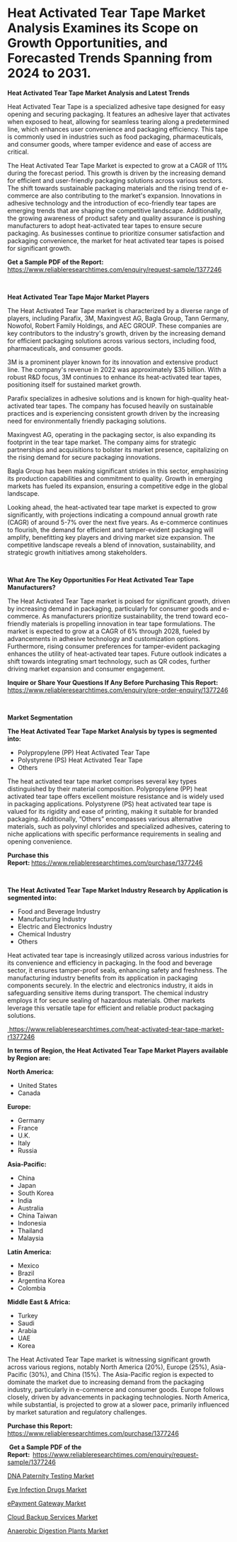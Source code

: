 <p><h1>Heat Activated Tear Tape Market Analysis Examines its Scope on Growth Opportunities, and Forecasted Trends Spanning from 2024 to 2031.</h1></p><p><strong>Heat Activated Tear Tape Market Analysis and Latest Trends</strong></p>
<p><p>Heat Activated Tear Tape is a specialized adhesive tape designed for easy opening and securing packaging. It features an adhesive layer that activates when exposed to heat, allowing for seamless tearing along a predetermined line, which enhances user convenience and packaging efficiency. This tape is commonly used in industries such as food packaging, pharmaceuticals, and consumer goods, where tamper evidence and ease of access are critical.</p><p>The Heat Activated Tear Tape Market is expected to grow at a CAGR of 11% during the forecast period. This growth is driven by the increasing demand for efficient and user-friendly packaging solutions across various sectors. The shift towards sustainable packaging materials and the rising trend of e-commerce are also contributing to the market's expansion. Innovations in adhesive technology and the introduction of eco-friendly tear tapes are emerging trends that are shaping the competitive landscape. Additionally, the growing awareness of product safety and quality assurance is pushing manufacturers to adopt heat-activated tear tapes to ensure secure packaging. As businesses continue to prioritize consumer satisfaction and packaging convenience, the market for heat activated tear tapes is poised for significant growth.</p></p>
<p><strong>Get a Sample PDF of the Report:&nbsp;</strong> <a href="https://www.reliableresearchtimes.com/enquiry/request-sample/1377246?utm_campaign=1425&utm_medium=2&utm_source=Github&utm_content=ia&utm_term=24102024&utm_id=heat-activated-tear-tape">https://www.reliableresearchtimes.com/enquiry/request-sample/1377246</a></p>
<p>&nbsp;</p>
<p><strong>Heat Activated Tear Tape Major Market Players</strong></p>
<p><p>The Heat Activated Tear Tape market is characterized by a diverse range of players, including Parafix, 3M, Maxingvest AG, Bagla Group, Tann Germany, Nowofol, Robert Family Holdings, and AEC GROUP. These companies are key contributors to the industry's growth, driven by the increasing demand for efficient packaging solutions across various sectors, including food, pharmaceuticals, and consumer goods.</p><p>3M is a prominent player known for its innovation and extensive product line. The company's revenue in 2022 was approximately $35 billion. With a robust R&D focus, 3M continues to enhance its heat-activated tear tapes, positioning itself for sustained market growth.</p><p>Parafix specializes in adhesive solutions and is known for high-quality heat-activated tear tapes. The company has focused heavily on sustainable practices and is experiencing consistent growth driven by the increasing need for environmentally friendly packaging solutions.</p><p>Maxingvest AG, operating in the packaging sector, is also expanding its footprint in the tear tape market. The company aims for strategic partnerships and acquisitions to bolster its market presence, capitalizing on the rising demand for secure packaging innovations.</p><p>Bagla Group has been making significant strides in this sector, emphasizing its production capabilities and commitment to quality. Growth in emerging markets has fueled its expansion, ensuring a competitive edge in the global landscape.</p><p>Looking ahead, the heat-activated tear tape market is expected to grow significantly, with projections indicating a compound annual growth rate (CAGR) of around 5-7% over the next five years. As e-commerce continues to flourish, the demand for efficient and tamper-evident packaging will amplify, benefitting key players and driving market size expansion. The competitive landscape reveals a blend of innovation, sustainability, and strategic growth initiatives among stakeholders.</p></p>
<p>&nbsp;</p>
<p><strong>What Are The Key Opportunities For Heat Activated Tear Tape Manufacturers?</strong></p>
<p><p>The Heat Activated Tear Tape market is poised for significant growth, driven by increasing demand in packaging, particularly for consumer goods and e-commerce. As manufacturers prioritize sustainability, the trend toward eco-friendly materials is propelling innovation in tear tape formulations. The market is expected to grow at a CAGR of 6% through 2028, fueled by advancements in adhesive technology and customization options. Furthermore, rising consumer preferences for tamper-evident packaging enhances the utility of heat-activated tear tapes. Future outlook indicates a shift towards integrating smart technology, such as QR codes, further driving market expansion and consumer engagement.</p></p>
<p><strong>Inquire or Share Your Questions If Any Before Purchasing This Report:</strong> <a href="https://www.reliableresearchtimes.com/enquiry/pre-order-enquiry/1377246?utm_campaign=1425&utm_medium=2&utm_source=Github&utm_content=ia&utm_term=24102024&utm_id=heat-activated-tear-tape">https://www.reliableresearchtimes.com/enquiry/pre-order-enquiry/1377246</a></p>
<p>&nbsp;</p>
<p><strong>Market Segmentation</strong></p>
<p><strong>The Heat Activated Tear Tape Market Analysis by types is segmented into:</strong></p>
<p><ul><li>Polypropylene (PP) Heat Activated Tear Tape</li><li>Polystyrene (PS) Heat Activated Tear Tape</li><li>Others</li></ul></p>
<p><p>The heat activated tear tape market comprises several key types distinguished by their material composition. Polypropylene (PP) heat activated tear tape offers excellent moisture resistance and is widely used in packaging applications. Polystyrene (PS) heat activated tear tape is valued for its rigidity and ease of printing, making it suitable for branded packaging. Additionally, “Others” encompasses various alternative materials, such as polyvinyl chlorides and specialized adhesives, catering to niche applications with specific performance requirements in sealing and opening convenience.</p></p>
<p><strong>Purchase this Report:&nbsp;</strong><a href="https://www.reliableresearchtimes.com/purchase/1377246?utm_campaign=1425&utm_medium=2&utm_source=Github&utm_content=ia&utm_term=24102024&utm_id=heat-activated-tear-tape">https://www.reliableresearchtimes.com/purchase/1377246</a></p>
<p>&nbsp;</p>
<p><strong>The Heat Activated Tear Tape Market Industry Research by Application is segmented into:</strong></p>
<p><ul><li>Food and Beverage Industry</li><li>Manufacturing Industry</li><li>Electric and Electronics Industry</li><li>Chemical Industry</li><li>Others</li></ul></p>
<p><p>Heat activated tear tape is increasingly utilized across various industries for its convenience and efficiency in packaging. In the food and beverage sector, it ensures tamper-proof seals, enhancing safety and freshness. The manufacturing industry benefits from its application in packaging components securely. In the electric and electronics industry, it aids in safeguarding sensitive items during transport. The chemical industry employs it for secure sealing of hazardous materials. Other markets leverage this versatile tape for efficient and reliable product packaging solutions.</p></p>
<p><a href="https://www.reliableresearchtimes.com/heat-activated-tear-tape-market-r1377246?utm_campaign=1425&utm_medium=2&utm_source=Github&utm_content=ia&utm_term=24102024&utm_id=heat-activated-tear-tape">&nbsp;https://www.reliableresearchtimes.com/heat-activated-tear-tape-market-r1377246</a></p>
<p><strong>In terms of Region, the Heat Activated Tear Tape Market Players available by Region are:</strong></p>
<p>
    <p> <strong> North America: </strong>
        <ul>
            <li>United States</li>
            <li>Canada</li>
        </ul>
        </p> 
    <p> <strong> Europe: </strong>
        <ul>
            <li>Germany</li>
            <li>France</li>
            <li>U.K.</li>
            <li>Italy</li>
            <li>Russia</li>
        </ul>
        </p> 
    <p> <strong> Asia-Pacific: </strong>
        <ul>
            <li>China</li>
            <li>Japan</li>
            <li>South Korea</li>
            <li>India</li>
            <li>Australia</li>
            <li>China Taiwan</li>
            <li>Indonesia</li>
            <li>Thailand</li>
            <li>Malaysia</li>
        </ul>
        </p> 
    <p> <strong> Latin America: </strong>
        <ul>
            <li>Mexico</li>
            <li>Brazil</li>
            <li>Argentina Korea</li>
            <li>Colombia</li>
        </ul>
        </p> 
    <p> <strong> Middle East & Africa: </strong>
        <ul>
            <li>Turkey</li>
            <li>Saudi</li>
            <li>Arabia</li>
            <li>UAE</li>
            <li>Korea</li>
        </ul>
    </p>
    </p>
<p><p>The Heat Activated Tear Tape market is witnessing significant growth across various regions, notably North America (20%), Europe (25%), Asia-Pacific (30%), and China (15%). The Asia-Pacific region is expected to dominate the market due to increasing demand from the packaging industry, particularly in e-commerce and consumer goods. Europe follows closely, driven by advancements in packaging technologies. North America, while substantial, is projected to grow at a slower pace, primarily influenced by market saturation and regulatory challenges.</p></p>
<p><strong>Purchase this Report: </strong><a href="https://www.reliableresearchtimes.com/purchase/1377246?utm_campaign=1425&utm_medium=2&utm_source=Github&utm_content=ia&utm_term=24102024&utm_id=heat-activated-tear-tape">https://www.reliableresearchtimes.com/purchase/1377246</a></p>
<p>&nbsp;<strong>Get a Sample PDF of the Report:&nbsp;&nbsp;</strong><a href="https://www.reliableresearchtimes.com/enquiry/request-sample/1377246?utm_campaign=1425&utm_medium=2&utm_source=Github&utm_content=ia&utm_term=24102024&utm_id=heat-activated-tear-tape">https://www.reliableresearchtimes.com/enquiry/request-sample/1377246</a></p>
<p><strong></strong></p>
<p><p><a href="https://www.linkedin.com/pulse/dna-paternity-testing-market-navigating-challenges-unlocking-q5pte?utm_campaign=1425&utm_medium=2&utm_source=Github&utm_content=ia&utm_term=24102024&utm_id=heat-activated-tear-tape">DNA Paternity Testing Market</a></p><p><a href="https://www.linkedin.com/pulse/eye-infection-drugs-market-revolution-size-share-emerging-trends-hkkcf?utm_campaign=1425&utm_medium=2&utm_source=Github&utm_content=ia&utm_term=24102024&utm_id=heat-activated-tear-tape">Eye Infection Drugs Market</a></p><p><a href="https://www.linkedin.com/pulse/deep-dive-epayment-gateway-market-itstrends-segmentation-l0lyf?utm_campaign=1425&utm_medium=2&utm_source=Github&utm_content=ia&utm_term=24102024&utm_id=heat-activated-tear-tape">ePayment Gateway Market</a></p><p><a href="https://www.linkedin.com/pulse/cloud-backup-services-market-evolution-key-trends-regional-ijdwe?utm_campaign=1425&utm_medium=2&utm_source=Github&utm_content=ia&utm_term=24102024&utm_id=heat-activated-tear-tape">Cloud Backup Services Market</a></p><p><a href="https://www.linkedin.com/pulse/anaerobic-digestion-plants-market-global-regional-n1w1f?utm_campaign=1425&utm_medium=2&utm_source=Github&utm_content=ia&utm_term=24102024&utm_id=heat-activated-tear-tape">Anaerobic Digestion Plants Market</a></p></p>